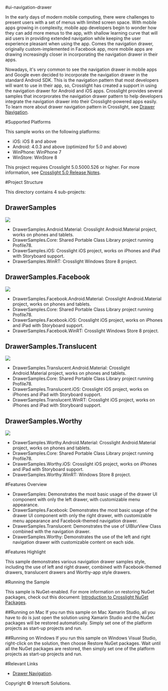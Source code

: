 #ui-navigation-drawer

In the early days of modern mobile computing, there were challenges to present users with a set of menus with limited screen space. With mobile apps growing in complexity, mobile app developers begin to wonder how they can add more menus to the app, with shallow learning curve that will aid users in providing extended navigation while keeping the user experience pleasant when using the app. Comes the navigation drawer, originally custom-implemented in Facebook app, more mobile apps are drawing increasingly closer in incorporating the navigation drawer in their apps.

Nowadays, it's very common to see the navigation drawer in mobile apps and Google even decided to incorporate the navigation drawer in the standard Android SDK. This is the navigation pattern that most developers will want to use in their app, so, Crosslight has created a support in using the navigation drawer for Android and iOS apps. Crosslight provides several samples that incorprorates the navigation drawer pattern to help developers integrate the navigation drawer into their Crosslight-powered apps easily. To learn more about drawer navigation pattern in Crosslight, see [Drawer Navigation](http://developer.intersoftsolutions.com/display/crosslight/Drawer+Navigation).

#Supported Platforms

This sample works on the following platforms:

* iOS: iOS 8 and above
* Android: 4.0.3 and above (optimized for 5.0 and above)
* WinPhone: WinPhone 7
* WinStore: WinStore 8

This project requires Crosslight 5.0.5000.526 or higher. For more information, see [Crosslight 5.0 Release Notes](http://developer.intersoftsolutions.com/display/crosslight/Crosslight+5.0+Release+Notes).

#Project Structure

This directory contains 4 sub-projects:

## DrawerSamples

![](http://developer.intersoftsolutions.com/download/attachments/5148174/navidrawer.png?version=1&modificationDate=1456885180187&api=v2)

* DrawerSamples.Android.Material: Crosslight Android.Material project, works on phones and tablets.
* DrawerSamples.Core: Shared Portable Class Library project running Profile78.
* DrawerSamples.iOS: Crosslight iOS project, works on iPhones and iPad with Storyboard support.
* DrawerSamples.WinRT: Crosslight Windows Store 8 project.

## DrawerSamples.Facebook

![](http://developer.intersoftsolutions.com/download/attachments/5148174/drawerfb.png?version=1&modificationDate=1456890048977&api=v2)

* DrawerSamples.Facebook.Android.Material: Crosslight Android.Material project, works on phones and tablets.
* DrawerSamples.Core: Shared Portable Class Library project running Profile78.
* DrawerSamples.Facebook.iOS: Crosslight iOS project, works on iPhones and iPad with Storyboard support.
* DrawerSamples.Facebook.WinRT: Crosslight Windows Store 8 project.

## DrawerSamples.Translucent

![](http://developer.intersoftsolutions.com/download/attachments/5148174/drawertranslucent.png?version=1&modificationDate=1456890058837&api=v2)

* DrawerSamples.Translucent.Android.Material: Crosslight Android.Material project, works on phones and tablets.
* DrawerSamples.Core: Shared Portable Class Library project running Profile78.
* DrawerSamples.Translucent.iOS: Crosslight iOS project, works on iPhones and iPad with Storyboard support.
* DrawerSamples.Translucent.WinRT: Crosslight iOS project, works on iPhones and iPad with Storyboard support.

## DrawerSamples.Worthy

![](http://developer.intersoftsolutions.com/download/attachments/5148174/drawerworthy.png?version=1&modificationDate=1456890140363&api=v2)

* DrawerSamples.Worthy.Android.Material: Crosslight Android.Material project, works on phones and tablets.
* DrawerSamples.Core: Shared Portable Class Library project running Profile78.
* DrawerSamples.Worthy.iOS: Crosslight iOS project, works on iPhones and iPad with Storyboard support.
* DrawerSamples.Worthy.WinRT: Windows Store 8 project.


#Features Overview

* DrawerSamples: Demonstrates the most basic usage of the drawer UI component with only the left drawer, with customizable menu appearance.
* DrawerSamples.Facebook: Demonstrates the most basic usage of the drawer UI component with only the right drawer, with customizable menu appearance and Facebook-themed navigation drawer.
* DrawerSamples.Translucent: Demonstrates the use of UIBlurView Class combined with the navigation drawer.
* DrawerSamples.Worthy: Demonstrates the use of the left and right navigation drawer with customizable content on each side.

#Features Highlight

This sample demonstrates various navigation drawer samples style, including the use of left and right drawer, combined with Facebook-themed drawers, translucent drawers and Worthy-app style drawers.

#Running the Sample

This sample is NuGet-enabled. For more information on restoring NuGet packages, check out this document: [Introduction to Crosslight NuGet Packages](http://developer.intersoftsolutions.com/display/crosslight/Introduction+to+Crosslight+NuGet+Packages#IntroductiontoCrosslightNuGetPackages-RestoringCrosslightPackages).

##Running on Mac
If you run this sample on Mac Xamarin Studio, all you have to do is just open the solution using Xamarin Studio and the NuGet packages will be restored automatically. Simply set one of the platform projects as start-up projects and run.

##Running on Windows
If you run this sample on Windows Visual Studio, right-click on the solution, then choose Restore NuGet packages. Wait until all the NuGet packages are restored, then simply set one of the platform projects as start-up projects and run.

#Relevant Links

* [Drawer Navigation](http://developer.intersoftsolutions.com/display/crosslight/Drawer+Navigation).

Copyright © Intersoft Solutions.